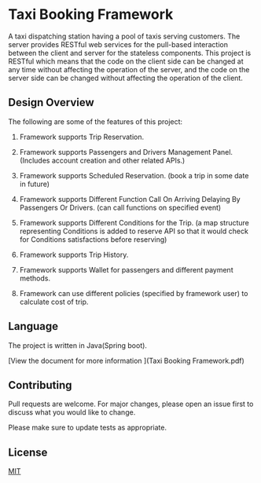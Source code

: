 # Taxi Booking Framework

A taxi dispatching station having a pool of taxis serving customers. The server provides RESTful web services for the pull-based interaction between the client and server for the stateless components.
This project is RESTful which means that the code on the client side can be changed at any time without affecting the operation of the server, and the code on the server side can be changed without affecting the operation of the client.

## Design Overview
The following are some of the features of this project:

1) Framework supports Trip Reservation.

2) Framework supports Passengers and Drivers Management Panel.(Includes account creation and other related APIs.)

3) Framework supports Scheduled Reservation. (book a trip in some date in future)
4) Framework supports Different Function Call On Arriving Delaying By Passengers Or Drivers.
(can call functions on specified event)
5) Framework supports Different Conditions for the Trip.
(a map structure representing Conditions is added to reserve API so that it would check for Conditions satisfactions before reserving)
6. Framework supports Trip History.

7. Framework supports Wallet for passengers and different payment methods.
8. Framework can use different policies (specified by framework user) to calculate cost of trip.

## Language
The project is written in Java(Spring boot).

[View the document for more information ](Taxi Booking Framework.pdf)
## Contributing
Pull requests are welcome. For major changes, please open an issue first to discuss what you would like to change.

Please make sure to update tests as appropriate.

## License
[MIT](https://choosealicense.com/licenses/mit/)